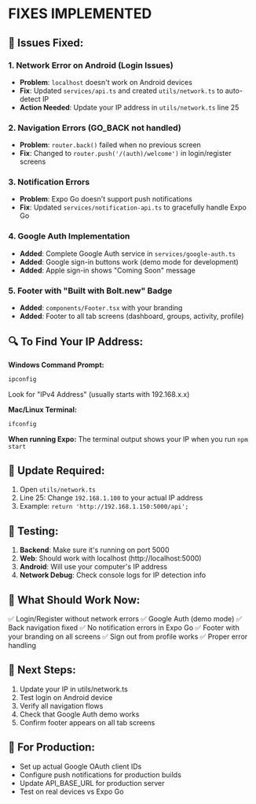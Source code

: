 # FIXES IMPLEMENTED

## 🔧 Issues Fixed:

### 1. Network Error on Android (Login Issues)

- **Problem**: `localhost` doesn't work on Android devices
- **Fix**: Updated `services/api.ts` and created `utils/network.ts` to auto-detect IP
- **Action Needed**: Update your IP address in `utils/network.ts` line 25

### 2. Navigation Errors (GO_BACK not handled)

- **Problem**: `router.back()` failed when no previous screen
- **Fix**: Changed to `router.push('/(auth)/welcome')` in login/register screens

### 3. Notification Errors

- **Problem**: Expo Go doesn't support push notifications
- **Fix**: Updated `services/notification-api.ts` to gracefully handle Expo Go

### 4. Google Auth Implementation

- **Added**: Complete Google Auth service in `services/google-auth.ts`
- **Added**: Google sign-in buttons work (demo mode for development)
- **Added**: Apple sign-in shows "Coming Soon" message

### 5. Footer with "Built with Bolt.new" Badge

- **Added**: `components/Footer.tsx` with your branding
- **Added**: Footer to all tab screens (dashboard, groups, activity, profile)

## 🔍 To Find Your IP Address:

**Windows Command Prompt:**

```cmd
ipconfig
```

Look for "IPv4 Address" (usually starts with 192.168.x.x)

**Mac/Linux Terminal:**

```bash
ifconfig
```

**When running Expo:**
The terminal output shows your IP when you run `npm start`

## 📝 Update Required:

1. Open `utils/network.ts`
2. Line 25: Change `192.168.1.100` to your actual IP address
3. Example: `return 'http://192.168.1.150:5000/api';`

## 🧪 Testing:

1. **Backend**: Make sure it's running on port 5000
2. **Web**: Should work with localhost (http://localhost:5000)
3. **Android**: Will use your computer's IP address
4. **Network Debug**: Check console logs for IP detection info

## 🎯 What Should Work Now:

✅ Login/Register without network errors
✅ Google Auth (demo mode)
✅ Back navigation fixed
✅ No notification errors in Expo Go
✅ Footer with your branding on all screens
✅ Sign out from profile works
✅ Proper error handling

## 🚀 Next Steps:

1. Update your IP in utils/network.ts
2. Test login on Android device
3. Verify all navigation flows
4. Check that Google Auth demo works
5. Confirm footer appears on all tab screens

## 📱 For Production:

- Set up actual Google OAuth client IDs
- Configure push notifications for production builds
- Update API_BASE_URL for production server
- Test on real devices vs Expo Go
